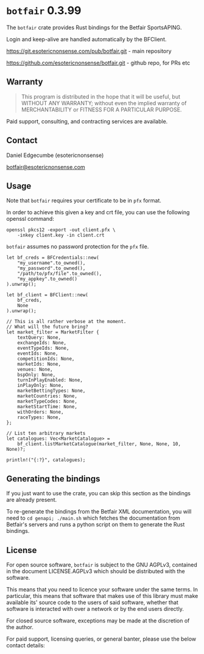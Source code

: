 # `botfair` 0.3.99

The `botfair` crate provides Rust bindings for the Betfair SportsAPING.

Login and keep-alive are handled automatically by the BFClient.

<https://git.esotericnonsense.com/pub/botfair.git> - main repository

<https://github.com/esotericnonsense/botfair.git> - github repo, for PRs etc

## Warranty

> This program is distributed in the hope that it will be useful,
>    but WITHOUT ANY WARRANTY; without even the implied warranty of
>    MERCHANTABILITY or FITNESS FOR A PARTICULAR PURPOSE.

Paid support, consulting, and contracting services are available.

## Contact

Daniel Edgecumbe (esotericnonsense)

[botfair@esotericnonsense.com](mailto:botfair@esotericnonsense.com)

## Usage
Note that `botfair` requires your certificate to be in `pfx` format.

In order to achieve this given a key and crt file, you can use the following
openssl command:

```
openssl pkcs12 -export -out client.pfx \
    -inkey client.key -in client.crt
```

`botfair` assumes no password protection for the `pfx` file.

```
let bf_creds = BFCredentials::new(
    "my_username".to_owned(),
    "my_password".to_owned(),
    "/path/to/pfx/file".to_owned(),
    "my_appkey".to_owned()
).unwrap();

let bf_client = BFClient::new(
    bf_creds,
    None
).unwrap();

// This is all rather verbose at the moment.
// What will the future bring?
let market_filter = MarketFilter {
    textQuery: None,
    exchangeIds: None,
    eventTypeIds: None,
    eventIds: None,
    competitionIds: None,
    marketIds: None,
    venues: None,
    bspOnly: None,
    turnInPlayEnabled: None,
    inPlayOnly: None,
    marketBettingTypes: None,
    marketCountries: None,
    marketTypeCodes: None,
    marketStartTime: None,
    withOrders: None,
    raceTypes: None,
};

// List ten arbitrary markets
let catalogues: Vec<MarketCatalogue> =
    bf_client.listMarketCatalogue(market_filter, None, None, 10, None)?;

println!("{:?}", catalogues);
```

## Generating the bindings

If you just want to use the crate, you can skip this section as the bindings
are already present.

To re-generate the bindings from the Betfair XML documentation, you will need
to `cd genapi; ./main.sh` which fetches the documentation from Betfair's
servers and runs a python script on them to generate the Rust bindings.

## License

For open source software, `botfair` is subject to the GNU AGPLv3, contained
in the document LICENSE.AGPLv3 which should be distributed with the software.

This means that you need to licence your software under the same terms. In
particular, this means that software that makes use of this library must
make available its' source code to the users of said software, whether that
software is interacted with over a network or by the end users directly.

For closed source software, exceptions may be made at the discretion of the
author.

For paid support, licensing queries, or general banter, please use the below
contact details:
